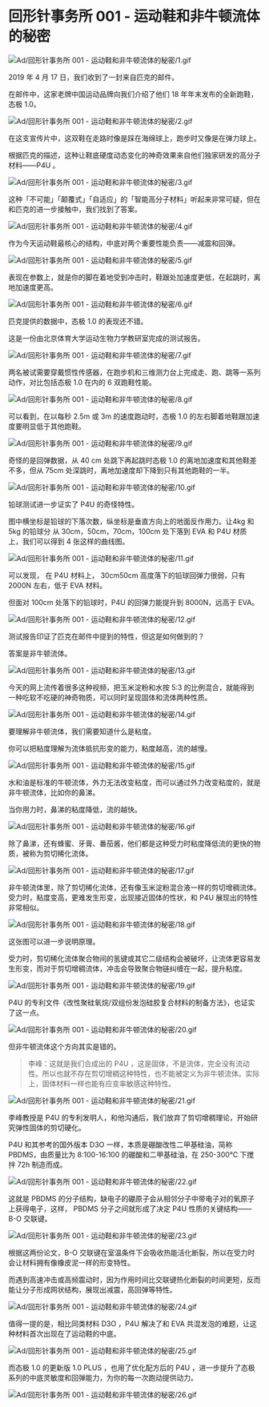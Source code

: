 # 回形针事务所 001 - 运动鞋和非牛顿流体的秘密

![Ad/回形针事务所 001 - 运动鞋和非牛顿流体的秘密/1.gif](https://cdn.jsdelivr.net/gh/just-prog/static/image/Ad/回形针事务所%20001%20-%20运动鞋和非牛顿流体的秘密/1.gif)

2019 年 4 月 17 日，我们收到了一封来自匹克的邮件。

在邮件中，这家老牌中国运动品牌向我们介绍了他们 18 年年末发布的全新跑鞋，态极 1.0。

![Ad/回形针事务所 001 - 运动鞋和非牛顿流体的秘密/2.gif](https://cdn.jsdelivr.net/gh/just-prog/static/image/Ad/回形针事务所%20001%20-%20运动鞋和非牛顿流体的秘密/2.gif)

在这支宣传片中，这双鞋在走路时像是踩在海绵球上，跑步时又像是在弹力球上。

根据匹克的描述，这种让鞋底硬度动态变化的神奇效果来自他们独家研发的高分子材料——P4U 。

![Ad/回形针事务所 001 - 运动鞋和非牛顿流体的秘密/3.gif](https://cdn.jsdelivr.net/gh/just-prog/static/image/Ad/回形针事务所%20001%20-%20运动鞋和非牛顿流体的秘密/3.gif)

这种「不可能」「颠覆式」「自适应」的「智能高分子材料」听起来非常可疑，但在和匹克的进一步接触中，我们找到了答案。

![Ad/回形针事务所 001 - 运动鞋和非牛顿流体的秘密/4.gif](https://cdn.jsdelivr.net/gh/just-prog/static/image/Ad/回形针事务所%20001%20-%20运动鞋和非牛顿流体的秘密/4.gif)

作为今天运动鞋最核心的结构，中底对两个重要性能负责——减震和回弹。

![Ad/回形针事务所 001 - 运动鞋和非牛顿流体的秘密/5.gif](https://cdn.jsdelivr.net/gh/just-prog/static/image/Ad/回形针事务所%20001%20-%20运动鞋和非牛顿流体的秘密/5.gif)

表现在参数上，就是你的脚在着地受到冲击时，鞋跟处加速度更低，在起跳时，离地加速度更高。

![Ad/回形针事务所 001 - 运动鞋和非牛顿流体的秘密/6.gif](https://cdn.jsdelivr.net/gh/just-prog/static/image/Ad/回形针事务所%20001%20-%20运动鞋和非牛顿流体的秘密/6.gif)

匹克提供的数据中，态极 1.0 的表现还不错。

这是一份由北京体育大学运动生物力学教研室完成的测试报告。

![Ad/回形针事务所 001 - 运动鞋和非牛顿流体的秘密/7.gif](https://cdn.jsdelivr.net/gh/just-prog/static/image/Ad/回形针事务所%20001%20-%20运动鞋和非牛顿流体的秘密/7.gif)

两名被试需要穿戴惯性传感器，在跑步机和三维测力台上完成走、跑、跳等一系列动作，对比包括态极 1.0 在内的 6 双跑鞋性能。

![Ad/回形针事务所 001 - 运动鞋和非牛顿流体的秘密/8.gif](https://cdn.jsdelivr.net/gh/just-prog/static/image/Ad/回形针事务所%20001%20-%20运动鞋和非牛顿流体的秘密/8.gif)

可以看到，在以每秒 2.5m 或 3m 的速度跑动时，态极 1.0 的左右脚着地鞋跟加速度要明显低于其他跑鞋。

![Ad/回形针事务所 001 - 运动鞋和非牛顿流体的秘密/9.gif](https://cdn.jsdelivr.net/gh/just-prog/static/image/Ad/回形针事务所%20001%20-%20运动鞋和非牛顿流体的秘密/9.gif)

奇怪的是回弹数据，从 40 cm 处跳下再起跳时态极 1.0 的离地加速度和其他鞋差不多，但从 75cm 处深跳时，离地加速度却下降到只有其他跑鞋的一半。

![Ad/回形针事务所 001 - 运动鞋和非牛顿流体的秘密/10.gif](https://cdn.jsdelivr.net/gh/just-prog/static/image/Ad/回形针事务所%20001%20-%20运动鞋和非牛顿流体的秘密/10.gif)

铅球测试进一步证实了 P4U 的奇怪特性。

图中横坐标是铅球的下落次数，纵坐标是垂直方向上的地面反作用力。让4kg 和 5kg 的铅球分 从 30cm，50cm，70cm，100cm 处下落到 EVA 和 P4U 材质上，我们可以得到 4 张这样的曲线图。

![Ad/回形针事务所 001 - 运动鞋和非牛顿流体的秘密/11.gif](https://cdn.jsdelivr.net/gh/just-prog/static/image/Ad/回形针事务所%20001%20-%20运动鞋和非牛顿流体的秘密/11.gif)

可以发现， 在 P4U 材料上， 30cm50cm 高度落下的铅球回弹力很弱，只有 2000N 左右，低于 EVA 材料。

但面对 100cm 处落下的铅球时，P4U 的回弹力能提升到 8000N，远高于 EVA。

![Ad/回形针事务所 001 - 运动鞋和非牛顿流体的秘密/12.gif](https://cdn.jsdelivr.net/gh/just-prog/static/image/Ad/回形针事务所%20001%20-%20运动鞋和非牛顿流体的秘密/12.gif)

测试报告印证了匹克在邮件中提到的特性，但这是如何做到的？

答案是非牛顿流体。

![Ad/回形针事务所 001 - 运动鞋和非牛顿流体的秘密/13.gif](https://cdn.jsdelivr.net/gh/just-prog/static/image/Ad/回形针事务所%20001%20-%20运动鞋和非牛顿流体的秘密/13.gif)

今天的网上流传着很多这种视频，把玉米淀粉和水按 5:3 的比例混合，就能得到一种吃软不吃硬的神奇物质，可以同时呈现固体和流体两种性质。

![Ad/回形针事务所 001 - 运动鞋和非牛顿流体的秘密/14.gif](https://cdn.jsdelivr.net/gh/just-prog/static/image/Ad/回形针事务所%20001%20-%20运动鞋和非牛顿流体的秘密/14.gif)

要理解非牛顿流体，我们需要知道什么是粘度。

你可以把粘度理解为流体抵抗形变的能力，粘度越高，流的越慢。

![Ad/回形针事务所 001 - 运动鞋和非牛顿流体的秘密/15.gif](https://cdn.jsdelivr.net/gh/just-prog/static/image/Ad/回形针事务所%20001%20-%20运动鞋和非牛顿流体的秘密/15.gif)

水和油是标准的牛顿流体，外力无法改变粘度，而可以通过外力改变粘度的，就是非牛顿流体，比如你的鼻涕。

当你用力时，鼻涕的粘度降低，流的越快。

![Ad/回形针事务所 001 - 运动鞋和非牛顿流体的秘密/16.gif](https://cdn.jsdelivr.net/gh/just-prog/static/image/Ad/回形针事务所%20001%20-%20运动鞋和非牛顿流体的秘密/16.gif)

除了鼻涕，还有蜂蜜、牙膏、番茄酱，他们都是这种受力时粘度降低流的更快的物质，被称为剪切稀化流体。

![Ad/回形针事务所 001 - 运动鞋和非牛顿流体的秘密/17.gif](https://cdn.jsdelivr.net/gh/just-prog/static/image/Ad/回形针事务所%20001%20-%20运动鞋和非牛顿流体的秘密/17.gif)

非牛顿流体里，除了剪切稀化流体，还有像玉米淀粉混合液一样的剪切增稠流体。受力时，粘度变高，更难发生形变，出现接近固体的性状，和 P4U 展现出的特性非常相似。

![Ad/回形针事务所 001 - 运动鞋和非牛顿流体的秘密/18.gif](https://cdn.jsdelivr.net/gh/just-prog/static/image/Ad/回形针事务所%20001%20-%20运动鞋和非牛顿流体的秘密/18.gif)

这张图可以进一步说明原理。

受力时，剪切稀化流体聚合物间的氢键或其它二级结构会被破坏，让流体更容易发生形变，而对于剪切增稠流体，冲击会导致聚合物链纠缠在一起，提升粘度。

![Ad/回形针事务所 001 - 运动鞋和非牛顿流体的秘密/19.gif](https://cdn.jsdelivr.net/gh/just-prog/static/image/Ad/回形针事务所%20001%20-%20运动鞋和非牛顿流体的秘密/19.gif)

P4U 的专利文件《改性聚硅氧烷/双组份发泡硅胶复合材料的制备方法》，也证实了这一点。

![Ad/回形针事务所 001 - 运动鞋和非牛顿流体的秘密/20.gif](https://cdn.jsdelivr.net/gh/just-prog/static/image/Ad/回形针事务所%20001%20-%20运动鞋和非牛顿流体的秘密/20.gif)

但非牛顿流体这个方向其实是错的。

> 李峰：这就是我们合成出的 P4U ，这是固体，不是流体，完全没有流动性。所以也就不存在剪切增稠这种特性，也不能被定义为非牛顿流体。实际上，固体材料一样也能有应变率敏感这种特性。

![Ad/回形针事务所 001 - 运动鞋和非牛顿流体的秘密/21.gif](https://cdn.jsdelivr.net/gh/just-prog/static/image/Ad/回形针事务所%20001%20-%20运动鞋和非牛顿流体的秘密/21.gif)

李峰教授是 P4U 的专利发明人，和他沟通后，我们放弃了剪切增稠理论，开始研究弹性固体的剪切硬化。

P4U 和其参考的国外版本 D3O 一样，本质是硼酸改性二甲基硅油，简称 PBDMS，由质量比为 8:100-16:100 的硼酸和二甲基硅油，在 250-300℃ 下搅拌 72h 制造而成。

![Ad/回形针事务所 001 - 运动鞋和非牛顿流体的秘密/22.gif](https://cdn.jsdelivr.net/gh/just-prog/static/image/Ad/回形针事务所%20001%20-%20运动鞋和非牛顿流体的秘密/22.gif)

这就是 PBDMS 的分子结构，缺电子的硼原子会从相邻分子中带电子对的氧原子上获得电子，这样， PBDMS 分子之间就形成了决定 P4U 性质的关键结构—— B-O 交联键。

![Ad/回形针事务所 001 - 运动鞋和非牛顿流体的秘密/23.gif](https://cdn.jsdelivr.net/gh/just-prog/static/image/Ad/回形针事务所%20001%20-%20运动鞋和非牛顿流体的秘密/23.gif)

根据这两份论文，B-O 交联键在室温条件下会吸收热能活化断裂，所以在受力时会让材料拥有像橡皮泥一样的形变特性。

而遇到高速冲击或高频震动时，因为作用时间比交联键热化断裂的时间更短，反而能让分子形成网状结构，展现出减震，高回弹等特性。

![Ad/回形针事务所 001 - 运动鞋和非牛顿流体的秘密/24.gif](https://cdn.jsdelivr.net/gh/just-prog/static/image/Ad/回形针事务所%20001%20-%20运动鞋和非牛顿流体的秘密/24.gif)

值得一提的是，相比同类材料 D3O ，P4U 解决了和 EVA 共混发泡的难题，让这种材料首次出现在了运动鞋的中底。

![Ad/回形针事务所 001 - 运动鞋和非牛顿流体的秘密/25.gif](https://cdn.jsdelivr.net/gh/just-prog/static/image/Ad/回形针事务所%20001%20-%20运动鞋和非牛顿流体的秘密/25.gif)

而态极 1.0 的更新版 1.0  PLUS ，也用了优化配方后的 P4U ，进一步提升了态极系列的中底灵敏度和回弹能力，为你的每一次跑动提供动力。

![Ad/回形针事务所 001 - 运动鞋和非牛顿流体的秘密/26.gif](https://cdn.jsdelivr.net/gh/just-prog/static/image/Ad/回形针事务所%20001%20-%20运动鞋和非牛顿流体的秘密/26.gif)
